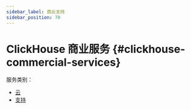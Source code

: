 ```yaml
---
sidebar_label: 商业支持
sidebar_position: 70
---
```


# ClickHouse 商业服务 {#clickhouse-commercial-services}

服务类别：

-	[云](../commercial/cloud.md)
-	[支持](../commercial/support.md)
